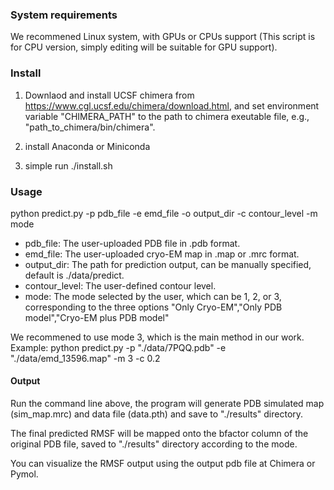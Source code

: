 ### System requirements

We recommened Linux system, with GPUs or CPUs support (This script is for CPU version, simply editing will be suitable for GPU support).

### Install

1. Downlaod and install UCSF chimera from  https://www.cgl.ucsf.edu/chimera/download.html, and set environment variable "CHIMERA_PATH" to the path to chimera exeutable file, e.g., "path_to_chimera/bin/chimera".

2. install Anaconda or Miniconda

3. simple run ./install.sh


### Usage
python predict.py -p pdb_file -e emd_file -o output_dir -c contour_level -m mode

- pdb_file: The user-uploaded PDB file in .pdb format.
- emd_file: The user-uploaded cryo-EM map in .map or .mrc format.
- output_dir: The path for prediction output, can be manually specified, default is ./data/predict.
- contour_level: The user-defined contour level.
- mode: The mode selected by the user, which can be 1, 2, or 3, corresponding to the three options "Only Cryo-EM","Only PDB model","Cryo-EM plus PDB model"

We recommened to use mode 3, which is the main method in our work.
Example: python predict.py -p "./data/7PQQ.pdb" -e "./data/emd_13596.map" -m 3 -c 0.2

#### Output
Run the command line above, the program will generate PDB simulated map (sim_map.mrc) and data file (data.pth) and save to "./results" directory. 

The final predicted RMSF will be mapped onto the bfactor column of the original PDB file, saved to  "./results" directory according to the mode.  

You can visualize the RMSF output using the output pdb file at Chimera or Pymol.





